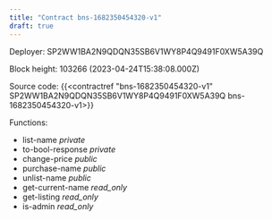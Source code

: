 ```yaml
---
title: "Contract bns-1682350454320-v1"
draft: true
---
```

Deployer: SP2WW1BA2N9QDQN35SB6V1WY8P4Q9491F0XW5A39Q


 



Block height: 103266 (2023-04-24T15:38:08.000Z)

Source code: {{<contractref "bns-1682350454320-v1" SP2WW1BA2N9QDQN35SB6V1WY8P4Q9491F0XW5A39Q bns-1682350454320-v1>}}

Functions:

* list-name _private_
* to-bool-response _private_
* change-price _public_
* purchase-name _public_
* unlist-name _public_
* get-current-name _read_only_
* get-listing _read_only_
* is-admin _read_only_
